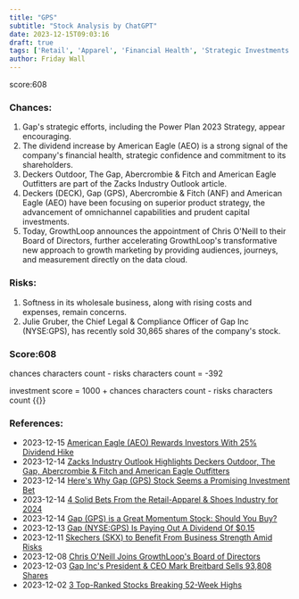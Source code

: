 ```yaml
---
title: "GPS"
subtitle: "Stock Analysis by ChatGPT"
date: 2023-12-15T09:03:16
draft: true
tags: ['Retail', 'Apparel', 'Financial Health', 'Strategic Investments', 'Stock Performance']
author: Friday Wall
---
```


score:608
### Chances:
1. Gap's strategic efforts, including the Power Plan 2023 Strategy, appear encouraging.
2. The dividend increase by American Eagle (AEO) is a strong signal of the company's financial health, strategic confidence and commitment to its shareholders.
3. Deckers Outdoor, The Gap, Abercrombie & Fitch and American Eagle Outfitters are part of the Zacks Industry Outlook article.
4. Deckers (DECK), Gap (GPS), Abercrombie & Fitch (ANF) and American Eagle (AEO) have been focusing on superior product strategy, the advancement of omnichannel capabilities and prudent capital investments.
5. Today, GrowthLoop announces the appointment of Chris O'Neill to their Board of Directors, further accelerating GrowthLoop's transformative new approach to growth marketing by providing audiences, journeys, and measurement directly on the data cloud.
### Risks:
1. Softness in its wholesale business, along with rising costs and expenses, remain concerns.
2. Julie Gruber, the Chief Legal & Compliance Officer of Gap Inc (NYSE:GPS), has recently sold 30,865 shares of the company's stock.
### Score:608
chances characters count - risks characters count = -392

investment score = 1000 + chances characters count - risks characters count
{{<tradingview symbol="NYSE:GPS">}}
### References:
- 2023-12-15 [American Eagle (AEO) Rewards Investors With 25% Dividend Hike](https://finance.yahoo.com/news/american-eagle-aeo-rewards-investors-161000832.html)
- 2023-12-14 [Zacks Industry Outlook Highlights Deckers Outdoor, The Gap, Abercrombie & Fitch and American Eagle Outfitters](https://finance.yahoo.com/news/zacks-industry-outlook-highlights-deckers-152500053.html)
- 2023-12-14 [Here's Why Gap (GPS) Stock Seems a Promising Investment Bet](https://finance.yahoo.com/news/heres-why-gap-gps-stock-135500760.html)
- 2023-12-14 [4 Solid Bets From the Retail-Apparel & Shoes Industry for 2024](https://finance.yahoo.com/news/4-solid-bets-retail-apparel-170600504.html)
- 2023-12-14 [Gap (GPS) is a Great Momentum Stock: Should You Buy?](https://finance.yahoo.com/news/gap-gps-great-momentum-stock-170006350.html)
- 2023-12-13 [Gap (NYSE:GPS) Is Paying Out A Dividend Of $0.15](https://finance.yahoo.com/news/gap-nyse-gps-paying-dividend-101702780.html)
- 2023-12-11 [Skechers (SKX) to Benefit From Business Strength Amid Risks](https://finance.yahoo.com/news/skechers-skx-benefit-business-strength-142500202.html)
- 2023-12-08 [Chris O'Neill Joins GrowthLoop's Board of Directors](https://finance.yahoo.com/news/chris-oneill-joins-growthloops-board-170000005.html)
- 2023-12-03 [Gap Inc's President & CEO Mark Breitbard Sells 93,808 Shares](https://finance.yahoo.com/news/gap-incs-president-ceo-mark-180518913.html)
- 2023-12-02 [3 Top-Ranked Stocks Breaking 52-Week Highs](https://finance.yahoo.com/news/3-top-ranked-stocks-breaking-003600698.html)


                